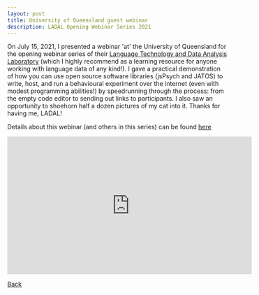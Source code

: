 ```yaml
---
layout: post
title: University of Queensland guest webinar
description: LADAL Opening Webinar Series 2021
---
```




On July 15, 2021, I presented a webinar 'at' the University of Queensland for the opening webinar series of their [Language Technology and Data Analysis Laboratory](https://slcladal.github.io/index.html) (which I highly recommend as a learning resource for anyone working with language data of any kind!). I gave a practical demonstration of how you can use open source software libraries (jsPsych and JATOS) to write, host, and run a behavioural experiment over the internet (even with modest programming abilities!) by speedrunning through the process: from the empty code editor to sending out links to participants. I also saw an opportunity to shoehorn half a dozen pictures of my cat into it. Thanks for having me, LADAL!

Details about this webinar (and others in this series) can be found [here](https://slcladal.github.io/opening.html#Online_Data_Collection_(M_Vos))


<iframe width="560" height="315" src="https://www.youtube.com/embed/7-9WRYpXEtE" title="YouTube video player" frameborder="0" allow="accelerometer; autoplay; clipboard-write; encrypted-media; gyroscope; picture-in-picture" allowfullscreen></iframe>

[Back](https://myrtevos.github.io/projects/)
